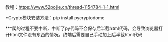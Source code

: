 教程：https://www.52pojie.cn/thread-1154784-1-1.html

*Crypto模块安装方法：pip install pycryptodome

***爬的过程不要中断，中断了py代码不会保存后半截html代码，会导致浏览器打开html文件没有东西的情况，终端后需要自己手动加上后半截html代码
